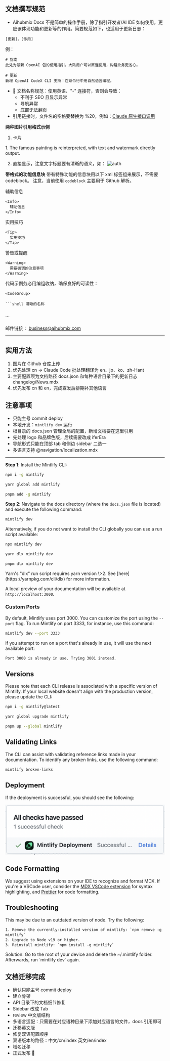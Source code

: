 ## 文档撰写规范
- Aihubmix Docs 不是简单的操作手册，除了指引开发者/AI IDE 如何使用，更应该体现功能和更新等的作用。简要规范如下，也适用于更新日志：
```
[更新]，[作用]
```
例：  
```
# 指南
此处为最新 OpenAI 包的使用指引，大陆用户可以直连使用，构建业务更省心。

# 更新
新增 OpenAI CodeX CLI 支持！在命令行中用自然语言编程。
```
- 📍 文档名称规范：使用英语、"-" 连接符，否则会导致：
  - 不利于 SEO 且显示异常
  - 导航异常
  - 底部无法翻页
- 引用链接时，文件名的空格要替换为 %20，例如：[Claude 原生接口调用](/api/Claude%20原生接口调用)

**两种图片引用格式示例**
1. 卡片
<Card title="Girl with a Pearl Earring" img="/media/en/Girl-with-a-Pearl-Earring.PNG">
  1. The famous painting is reinterpreted, with text and watermark directly output.
</Card>

2. 直接显示，注意文字标题要有清晰的语义，如：
![auth](../../public/cn/claude-auth.png)

**带格式的功能信息块**
带有特殊功能的信息块用以下 xml 标签组来展示，不需要 codeblock。
注意，当前使用 ```codeblock``` 主要用于 Github 解析。

辅助信息
```
<Info>
  辅助信息
</Info>
```

实用技巧
```
<Tip>
  实用技巧
</Tip>
```

警告或提醒
```
<Warning>
  需要强调的注意事项
</Warning>
```

代码示例务必用编组收纳，确保良好的可读性：

```
<CodeGroup>

```shell 清晰的名称
```

```py 清晰的名称
```

</CodeGroup>
```

邮件链接：
[business@aihubmix.com](mailto:business@aihubmix.com)

---

## 实用方法
1. 图片在 Github 仓库上传
2. 优先处理 cn → Claude Code 批处理翻译为 en、jp、ko、zh-Hant
3. 主要配置项为文档路径 docs.json 和每种语言目录下的更新日志 changelog/News.mdx
4. 优先发布 cn 和 en，完成宣发后排期补其他语言

## 注意事项
- 只能主号 commit deploy
- 本地开发：`mintlify dev` 运行
- 根目录的 docs.json 管理全局的配置，新增文档要在这里引用
- 先处理 logo 和品牌色版，后续需要改成 iferEra
- 导航形式只能在顶部 tab 和侧边 sidebar 二选一
- 多语言支持 @navigation/localization.mdx

---

**Step 1**: Install the Mintlify CLI:

<CodeGroup>

```bash npm
npm i -g mintlify
```


```bash yarn
yarn global add mintlify
```


```bash pnpm
pnpm add -g mintlify
```

</CodeGroup>

**Step 2**: Navigate to the docs directory (where the `docs.json` file is located) and execute the following command:

```bash
mintlify dev
```

Alternatively, if you do not want to install the CLI globally you can use a run script available:

<CodeGroup>

```bash npm
npx mintlify dev
```


```bash yarn
yarn dlx mintlify dev
```


```bash pnpm
pnpm dlx mintlify dev
```

</CodeGroup>

<Warning>
  Yarn's "dlx" run script requires yarn version \>2. See [here](https://yarnpkg.com/cli/dlx) for more information.
</Warning>

A local preview of your documentation will be available at `http://localhost:3000`.

### Custom Ports

By default, Mintlify uses port 3000. You can customize the port using the `--port` flag. To run Mintlify on port 3333, for instance, use this command:

```bash
mintlify dev --port 3333
```

If you attempt to run on a port that's already in use, it will use the next available port:

```md
Port 3000 is already in use. Trying 3001 instead.
```

## Versions

Please note that each CLI release is associated with a specific version of Mintlify. If your local website doesn't align with the production version, please update the CLI:

<CodeGroup>

```bash npm
npm i -g mintlify@latest
```


```bash yarn
yarn global upgrade mintlify
```


```bash pnpm
pnpm up --global mintlify
```

</CodeGroup>

## Validating Links

The CLI can assist with validating reference links made in your documentation. To identify any broken links, use the following command:

```bash
mintlify broken-links
```

## Deployment

If the deployment is successful, you should see the following:

![You Did it](/images/deployment/checks-passed.png)

## Code Formatting

We suggest using extensions on your IDE to recognize and format MDX. If you're a VSCode user, consider the [MDX VSCode extension](https://marketplace.visualstudio.com/items?itemName=unifiedjs.vscode-mdx) for syntax highlighting, and [Prettier](https://marketplace.visualstudio.com/items?itemName=esbenp.prettier-vscode) for code formatting.

## Troubleshooting

<AccordionGroup>
  <Accordion title='Error: Could not load the "sharp" module using the darwin-arm64 runtime'>
    This may be due to an outdated version of node. Try the following:

    1. Remove the currently-installed version of mintlify: `npm remove -g mintlify`
    2. Upgrade to Node v19 or higher.
    3. Reinstall mintlify: `npm install -g mintlify`
  </Accordion>
  <Accordion title="Issue: Encountering an unknown error">
    Solution: Go to the root of your device and delete the ~/.mintlify folder. Afterwards, run `mintlify dev` again.
  </Accordion>
</AccordionGroup>

## 文档迁移完成

- 确认只能主号 commit deploy
- 建立骨架
- API 目录下的文档细节修复
- Sidebar 改成 Tab
- review 中文版结构
- 多语言适配：只需要在对应语种目录下添加对应语言的文件，docs 引用即可
- 迁移英文版
- 修复双语配置顺序
- 双语版本的路径：中文/cn/index 英文/en/index
- 域名迁移
- 正式发布 🎉
